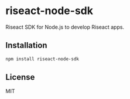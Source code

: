 # riseact-node-sdk

Riseact SDK for Node.js to develop Riseact apps.

## Installation

```bash
npm install riseact-node-sdk
```

## License

MIT